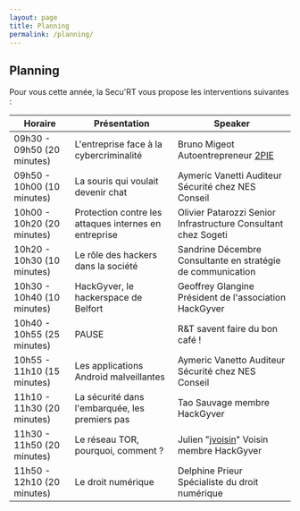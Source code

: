 ```yaml
---
layout: page
title: Planning
permalink: /planning/
---
```


## Planning

Pour vous cette année, la Secu'RT vous propose les interventions suivantes :

| Horaire                    | Présentation                                          | Speaker                                                           |
|----------------------------|-------------------------------------------------------|-------------------------------------------------------------------|
| 09h30 - 09h50 (20 minutes) | L'entreprise face à la cybercriminalité               | Bruno Migeot Autoentrepreneur [2PIE]( http://www.2pie.fr/ )       |
| 09h50 - 10h00 (10 minutes) | La souris qui voulait devenir chat                    | Aymeric Vanetti Auditeur Sécurité chez NES Conseil                |
| 10h00 - 10h20 (20 minutes) | Protection contre les attaques internes en entreprise | Olivier Patarozzi Senior Infrastructure Consultant chez Sogeti    |
| 10h20 - 10h30 (10 minutes) | Le rôle des hackers dans la société                   | Sandrine Décembre Consultante en stratégie de communication       |
| 10h30 - 10h40 (10 minutes) | HackGyver, le hackerspace de Belfort                  | Geoffrey Glangine Président de l'association HackGyver            |
| 10h40 - 10h55 (25 minutes) | PAUSE                                                 | R&T savent faire du bon café !                                    |
| 10h55 - 11h10 (15 minutes) | Les applications Android malveillantes                | Aymeric Vanetto Auditeur Sécurité chez NES Conseil                |
| 11h10 - 11h30 (20 minutes) | La sécurité dans l'embarquée, les premiers pas        | Tao Sauvage membre HackGyver                                      |
| 11h30 - 11h50 (20 minutes) | Le réseau TOR, pourquoi, comment ?                    | Julien "[jvoisin]( https://dustri.org/ )" Voisin membre HackGyver |
| 11h50 - 12h10 (20 minutes) | Le droit numérique                                    | Delphine Prieur Spécialiste du droit numérique                    |
